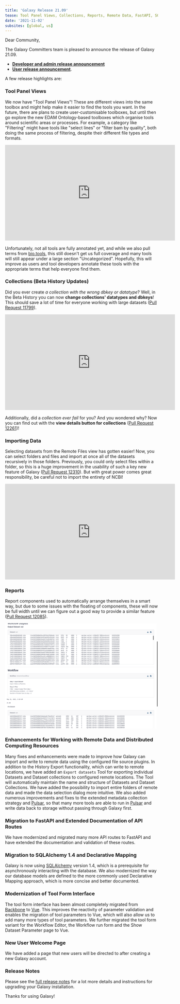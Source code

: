 ```yaml
---
title: 'Galaxy Release 21.09'
tease: Tool Panel Views, Collections, Reports, Remote Data, FastAPI, SQLAlchemy & much more!
date: '2021-11-02'
subsites: [global, us]
---
```


Dear Community,

The Galaxy Committers team is pleased to announce the release of Galaxy 21.09.

- **[Developer and admin release announcement](https://docs.galaxyproject.org/en/master/releases/21.09_announce.html)**
- **[User release announcement](https://docs.galaxyproject.org/en/master/releases/21.09_announce_user.html)**.

A few release highlights are:

### Tool Panel Views

We now have "Tool Panel Views"! These are different views into the same toolbox and might help make it easier to find the tools you want. In the future, there are plans to create user-customisable toolboxes, but until then go explore the new EDAM Ontology-based toolboxes which organise tools around scientific areas or processes. For example, a category like "Filtering" might have tools like "select lines" or "filter bam by quality", both doing the same process of filtering, despite their different file types and formats.

<iframe width="560" height="315" src="https://www.youtube-nocookie.com/embed/vCapB1xHjZg" frameborder="0" allow="accelerometer; autoplay; clipboard-write; encrypted-media; gyroscope; picture-in-picture" allowfullscreen></iframe>

Unfortunately, not all tools are fully annotated yet, and while we also pull terms from [bio.tools](https://bio.tools/), this still doesn't get us full coverage and many tools will still appear under a large section "Uncategorized". Hopefully, this will improve as users and tool developers annotate these tools with the appropriate terms that help everyone find them.

### Collections (Beta History Updates)

Did you ever create *a collection with the wrong dbkey or datatype*? Well, in the Beta History you can now **change collections' datatypes and dbkeys**! This should save a lot of time for everyone working with large datasets ([Pull Request 11799](https://github.com/galaxyproject/galaxy/pull/11799/)).

<iframe width="560" height="315" src="https://www.youtube-nocookie.com/embed/aPgMcTuzEJ4" frameborder="0" allow="accelerometer; autoplay; clipboard-write; encrypted-media; gyroscope; picture-in-picture" allowfullscreen></iframe>

Additionally, did a *collection ever fail* for you? And you wondered why? Now you can find out with the **view details button for collections** ([Pull Request 12261](https://github.com/galaxyproject/galaxy/pull/12261))!

### Importing Data

Selecting datasets from the Remote Files view has gotten easier! Now, you can select folders and files and import at once all of the datasets recursively in those folders. Previously, you could only select files within a folder, so this is a huge improvement in the usability of such a key new feature of Galaxy ([Pull Request 12310](https://github.com/galaxyproject/galaxy/pull/12310)). But with great power comes great responsibility, be careful not to import the entirety of NCBI!

<iframe width="560" height="315" src="https://www.youtube-nocookie.com/embed/XcZgQbGojh8" frameborder="0" allow="accelerometer; autoplay; clipboard-write; encrypted-media; gyroscope; picture-in-picture" allowfullscreen></iframe>

### Reports

Report components used to automatically arrange themselves in a smart way, but due to some issues with the floating of components, these will now be full width until we can figure out a good way to provide a similar feature ([Pull Request 12085](https://github.com/galaxyproject/galaxy/pull/12085)).

![A screenshot of the reports interface is shown, there are a number of 'report components' like table previews embedded and these are full width across the report.](images/21.09-reports.png)

### Enhancements for Working with Remote Data and Distributed Computing Resources

Many fixes and enhancements were made to improve how Galaxy can import and
write to remote data using the configured file source plugins. In addition to
the History Export functionality, which can write to remote locations, we have
added an ``Export datasets`` Tool for exporting individual Datasets and Dataset
collections to configured remote locations. The Tool will automatically
maintain the name and structure of Datasets and Dataset Collections. We have
added the possibility to import entire folders of remote data and made the
data selection dialog more intuitive. We also added numerous improvements and
fixes to the extended metadata collection strategy and [Pulsar](https://github.com/galaxyproject/pulsar),
so that many more tools are able to run in [Pulsar](https://github.com/galaxyproject/pulsar)
and write data back to storage without passing through Galaxy first.

### Migration to FastAPI and Extended Documentation of API Routes

We have modernized and migrated many more API routes to FastAPI and have
extended the documentation and validation of these routes.

### Migration to SQLAlchemy 1.4 and Declarative Mapping

Galaxy is now using [SQLAlchemy](https://www.sqlalchemy.org/) version 1.4,
which is a prerequisite for asynchronously interacting with the database. We
also modernized the way our database models are defined to the more commonly
used Declarative Mapping approach, which is more concise and better
documented.

### Modernization of Tool Form Interface

The tool form interface has been almost completely migrated from
[Backbone](https://backbonejs.org) to [Vue](https://vuejs.org/).
This improves the reactivity of parameter validation and enables the migration of
tool parameters to Vue, which will also allow us to add many more types of
tool parameters. We further migrated the tool form variant for the Workflow
Editor, the Workflow run form and the Show Dataset Parameter page to Vue.

### New User Welcome Page

We have added a page that new users will be directed to after creating a new Galaxy account.

### Release Notes

Please see the [full release notes](https://docs.galaxyproject.org/en/latest/releases/21.09_announce.html) for a lot more
details and instructions for upgrading your Galaxy installation.

Thanks for using Galaxy!
